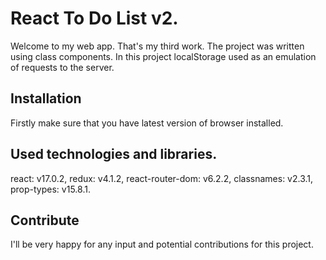 # React To Do List v2.
Welcome to my web app. That's my third work. The project was written using class components.
In this project localStorage used as an emulation of requests to the server.

## Installation
Firstly make sure that you have latest version of browser installed.

## Used technologies and libraries.
react: v17.0.2,
redux: v4.1.2,
react-router-dom: v6.2.2,
classnames: v2.3.1,
prop-types: v15.8.1.

## Contribute
I'll be very happy for any input and potential contributions for this project.
